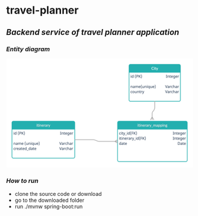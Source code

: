 # travel-planner
## _Backend service of travel planner application_
### _Entity diagram_
![entity diagram](./src/doc/ER.jpg)

### _How to run_
- clone the source code or download
- go to the downloaded folder
- run ./mvnw spring-boot:run